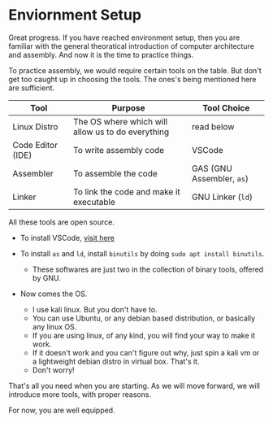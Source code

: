 # Enviornment Setup

Great progress. If you have reached environment setup, then you are familiar with the general theoratical introduction of computer architecture and assembly. And now it is the time to practice things.

To practice assembly, we would require certain tools on the table. But don't get too caught up in choosing the tools. The ones's being mentioned here are sufficient.

| Tool              | Purpose                                           | Tool Choice               |
| ----------------- | ------------------------------------------------- | ------------------------- |
| Linux Distro      | The OS where which will allow us to do everything | read below                |
| Code Editor (IDE) | To write assembly code                            | VSCode                    |
| Assembler         | To assemble the code                              | GAS (GNU Assembler, `as`) |
| Linker            | To link the code and make it executable           | GNU Linker (`ld`)         |

All these tools are open source.

- To install VSCode, [visit here](https://code.visualstudio.com/)

- To install `as` and `ld`, install `binutils` by doing `sudo apt install binutils`.
  - These softwares are just two in the collection of binary tools, offered by GNU.

- Now comes the OS.
  - I use kali linux. But you don't have to.
  - You can use Ubuntu, or any debian based distribution, or basically any linux OS.
  - If you are using linux, of any kind, you will find your way to make it work.
  - If it doesn't work and you can't figure out why, just spin a kali vm or a lightweight debian distro in virtual box. That's it.
  - Don't worry!

That's all you need when you are starting. As we will move forward, we will introduce more tools, with proper reasons.

For now, you are well equipped.